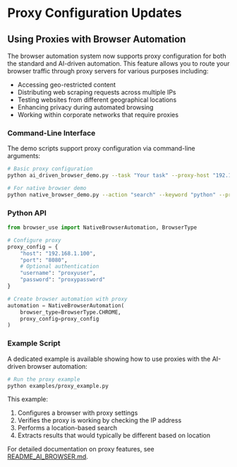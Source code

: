 # Proxy Configuration Updates

## Using Proxies with Browser Automation

The browser automation system now supports proxy configuration for both the standard and AI-driven automation. This feature allows you to route your browser traffic through proxy servers for various purposes including:

- Accessing geo-restricted content
- Distributing web scraping requests across multiple IPs
- Testing websites from different geographical locations
- Enhancing privacy during automated browsing
- Working within corporate networks that require proxies

### Command-Line Interface

The demo scripts support proxy configuration via command-line arguments:

```bash
# Basic proxy configuration
python ai_driven_browser_demo.py --task "Your task" --proxy-host "192.168.1.1" --proxy-port "8080"

# For native browser demo
python native_browser_demo.py --action "search" --keyword "python" --proxy-host "192.168.1.1" --proxy-port "8080"
```

### Python API

```python
from browser_use import NativeBrowserAutomation, BrowserType

# Configure proxy
proxy_config = {
    "host": "192.168.1.100",
    "port": "8080",
    # Optional authentication
    "username": "proxyuser",
    "password": "proxypassword"
}

# Create browser automation with proxy
automation = NativeBrowserAutomation(
    browser_type=BrowserType.CHROME,
    proxy_config=proxy_config
)
```

### Example Script

A dedicated example is available showing how to use proxies with the AI-driven browser automation:

```bash
# Run the proxy example
python examples/proxy_example.py
```

This example:
1. Configures a browser with proxy settings
2. Verifies the proxy is working by checking the IP address
3. Performs a location-based search
4. Extracts results that would typically be different based on location

For detailed documentation on proxy features, see [README_AI_BROWSER.md](README_AI_BROWSER.md#proxy-configuration). 